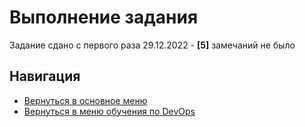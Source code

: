 Выполнение задания
===

Задание сдано с первого раза 29.12.2022 - **[5]** замечаний не было

Навигация
---

* [Вернуться в основное меню](../../README.md)
* [Вернуться в меню обучения по DevOps](../README.md)

